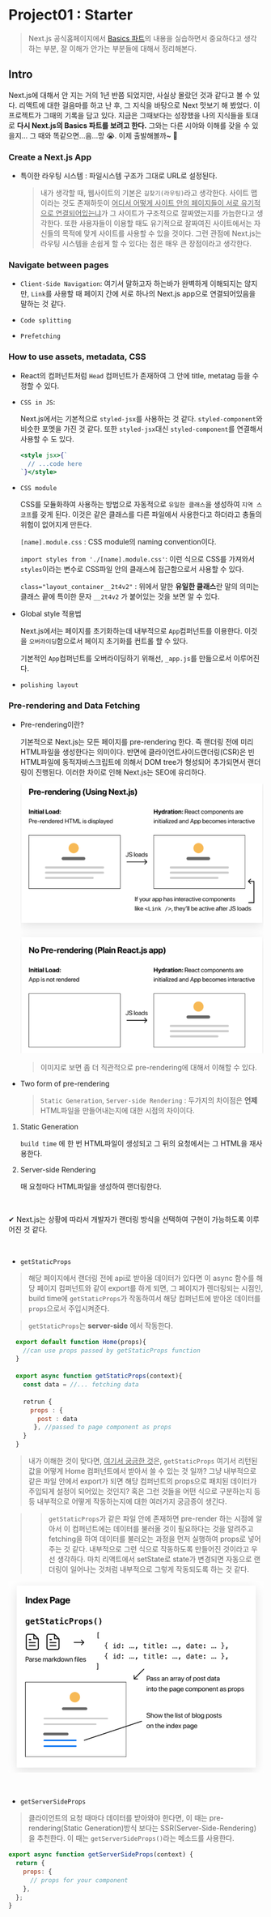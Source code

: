 # Project01 : Starter

> Next.js 공식홈페이지에서 [Basics 파트](https://nextjs.org/learn/basics/create-nextjs-app?utm_source=next-site&utm_medium=nav-cta&utm_campaign=next-website)의 내용을 실습하면서 중요하다고 생각하는 부분, 잘 이해가 안가는 부분들에 대해서 정리해본다.

## Intro

Next.js에 대해서 안 지는 거의 1년 반쯤 되었지만, 사실상 몰랐던 것과 같다고 볼 수 있다. 리액트에 대한 걸음마를 하고 난 후, 그 지식을 바탕으로 Next 맛보기 해 봤었다. 이 프로젝트가 그때의 기록을 담고 있다. 지금은 그때보다는 성장했을 나의 지식들을 토대로 **다시 Next.js의 Basics 파트를 보려고 한다.** 그와는 다른 시야와 이해를 갖을 수 있을지... 그 때와 똑같으면...음...망 😭. 이제 출발해볼까~ 🚀

### Create a Next.js App

- 특이한 라우팅 시스템 : 파일시스템 구조가 그대로 URL로 설정된다.

  > 내가 생각할 때, 웹사이트의 기본은 `길찾기(라우팅)`라고 생각한다. 사이트 맵이라는 것도 존재하듯이 <u>어디서 어떻게 사이트 안의 페이지들이 서로 유기적으로 연결되어있는냐</u>가 그 사이트가 구조적으로 잘짜였는지를 가늠한다고 생각한다. 또한 사용자들이 이용할 때도 유기적으로 잘짜여진 사이트에서는 자신들의 목적에 맞게 사이트를 사용할 수 있을 것이다. 그런 관점에 Next.js는 라우팅 시스템을 손쉽게 할 수 있다는 점은 매우 큰 장점이라고 생각한다.

### Navigate between pages

- `Client-Side Navigation`:
  여기서 말하고자 하는바가 완벽하게 이해되지는 않지만, `Link`를 사용할 때 페이지 간에 서로 하나의 Next.js app으로 연결되어있음을 말하는 것 같다.

- `Code splitting`
- `Prefetching`

### How to use assets, metadata, CSS

- React의 컴퍼넌트처럼 `Head` 컴퍼넌트가 존재하여 그 안에 title, metatag 등을 수정할 수 있다.

- `CSS in JS`:

  Next.js에서는 기본적으로 `styled-jsx`를 사용하는 것 같다. `styled-component`와 비슷한 포멧을 가진 것 같다. 또한 `styled-jsx`대신 `styled-component`를 연결해서 사용할 수 도 있다.

  ```jsx
  <style jsx>{`
    // ...code here
  `}</style>
  ```

- `CSS module`

  CSS를 모듈화하여 사용하는 방법으로 자동적으로 `유일한 클래스`을 생성하여 `지역 스코프`를 갖게 된다. 이것은 같은 클래스를 다른 파일에서 사용한다고 하더라고 충돌의 위험이 없어지게 만든다.

  `[name].module.css` : CSS module의 naming convention이다.

  `import styles from './[name].module.css'`: 이런 식으로 CSS를 가져와서 `styles`이라는 변수로 CSS파일 안의 클래스에 접근함으로서 사용할 수 있다.

  `class="layout_container__2t4v2"` : 위에서 말한 **유일한 클래스**란 말의 의미는 클래스 끝에 특이한 문자 `__2t4v2` 가 붙어있는 것을 보면 알 수 있다.

- Global style 적용법

  Next.js에서는 페이지를 초기화하는데 내부적으로 `App`컴퍼넌트를 이용한다. 이것을 `오버라이딩`함으로서 페이지 초기화를 컨트롤 할 수 있다.

  기본적인 `App`컴퍼넌트를 오버라이딩하기 위해선, `_app.js`를 만듦으로서 이루어진다.

- `polishing layout`

### Pre-rendering and Data Fetching

- Pre-rendering이란?

  기본적으로 Next.js는 모든 페이지를 pre-rendering 한다. 즉 랜더링 전에 미리 HTML파일을 생성한다는 의미이다. 반면에 클라이언트사이드랜더링(CSR)은 빈 HTML파일에 동적자바스크립트에 의해서 DOM tree가 형성되어 추가되면서 랜더링이 진행된다. 이러한 차이로 인해 Next.js는 SEO에 유리하다.

  ![pre-rendering](../screenshots/pre-rendering.png)

  > 이미지로 보면 좀 더 직관적으로 pre-rendering에 대해서 이해할 수 있다.

- Two form of pre-rendering
  > `Static Generation`, `Server-side Rendering` : 두가지의 차이점은 **언제** HTML파일을 만들어내는지에 대한 시점의 차이이다.

1. Static Generation

   `build time` 에 한 번 HTML파일이 생성되고 그 뒤의 요청에서는 그 HTML을 재사용한다.

2. Server-side Rendering

   매 요청마다 HTML파일을 생성하여 랜더링한다.

<br/>

✔ Next.js는 상황에 따라서 개발자가 랜더링 방식을 선택하여 구현이 가능하도록 이루어진 것 같다.

<br/>

- `getStaticProps`

> 해당 페이지에서 랜더링 전에 api로 받아올 데이터가 있다면 이 async 함수를 해당 페이지 컴퍼넌트와 같이 export를 하게 되면, 그 페이지가 렌더링되는 시점인, build time에 `getStaticProps`가 작동하여서 해당 컴퍼넌트에 받아온 데이터를 `props`으로서 주입시켜준다.

> `getStaticProps`는 **server-side** 에서 작동한다.

```javascript
  export default function Home(props){
    //can use props passed by getStaticProps function
  }

  export async function getStaticProps(context){
    const data = //... fetching data

    retrun {
      props : {
        post : data
       }, //passed to page component as props
    }
  }
```

> 내가 이해한 것이 맞다면, <u>여기서 궁금한 것</u>은, `getStaticProps` 여기서 리턴된 값을 어떻게 Home 컴퍼넌트에서 받아서 쓸 수 있는 것 일까? 그냥 내부적으로 같은 파일 안에서 export가 되면 해당 컴퍼넌트의 props으로 패치된 데이터가 주입되게 설정이 되어있는 것인지? 혹은 그런 것들을 어떤 식으로 구분하는지 등등 내부적으로 어떻게 작동하는지에 대한 여러가지 궁금증이 생긴다.

> > `getStaticProps`가 같은 파일 안에 존재하면 pre-render 하는 시점에 알아서 이 컴퍼넌트에는 데이터를 불러올 것이 필요하다는 것을 알려주고 fetching을 하여 데이터를 불러오는 과정을 먼저 실행하여 props로 넣어주는 것 같다. 내부적으로 그런 식으로 작동하도록 만들어진 것이라고 우선 생각하다. 마치 리액트에서 setState로 state가 변경되면 자동으로 랜더링이 일어나는 것처럼 내부적으로 그렇게 작동되도록 하는 것 같다.

![getstaticprops](../screenshots/getstaticprops.png)

<br/>

- `getServerSideProps`

> 클라이언트의 요청 때마다 데이터를 받아와야 한다면, 이 때는 pre-rendering(Static Generation)방식 보다는 SSR(Server-Side-Rendering) 을 추천한다. 이 때는 `getServerSideProps()`라는 메소드를 사용한다.

```javascript
export async function getServerSideProps(context) {
  return {
    props: {
      // props for your component
    },
  };
}
```
